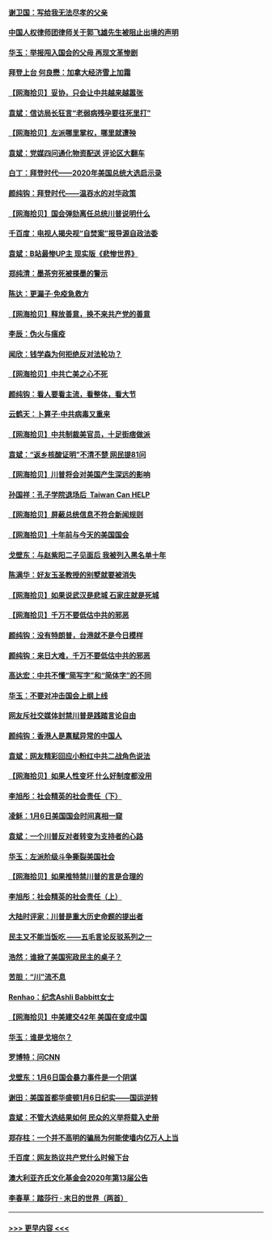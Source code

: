 #### [谢卫国：写给我无法尽孝的父亲](../pages/nsc993/n12720325.md?t=01300851) 
#### [中国人权律师团律师关于郭飞雄先生被阻止出境的声明](../pages/nsc993/n12720203.md?t=01300851) 
#### [华玉：举报闯入国会的父母 再现文革惨剧](../pages/nsc993/n12719070.md?t=01300851) 
#### [拜登上台 何良懋：加拿大经济雪上加霜](../pages/nsc993/n12718943.md?t=01300851) 
#### [【网海拾贝】妥协，只会让中共越来越嚣张](../pages/nsc993/n12717392.md?t=01300851) 
#### [袁斌：信访局长狂言“老弱病残孕要往死里打”](../pages/nsc993/n12717343.md?t=01300851) 
#### [【网海拾贝】左派哪里掌权，哪里就遭殃](../pages/nsc993/n12715009.md?t=01300851) 
#### [袁斌：党媒四问通化物资配送 评论区大翻车](../pages/nsc993/n12714950.md?t=01300851) 
#### [白丁：拜登时代——2020年美国总统大选启示录](../pages/nsc993/n12714920.md?t=01300851) 
#### [颜纯钩：拜登时代——温吞水的对华政策](../pages/nsc993/n12713245.md?t=01300851) 
#### [【网海拾贝】国会弹劾离任总统川普说明什么](../pages/nsc993/n12712816.md?t=01300851) 
#### [千百度：电视人揭央视“自焚案”报导源自政法委](../pages/nsc993/n12709760.md?t=01300851) 
#### [袁斌：B站最惨UP主 现实版《悲惨世界》](../pages/nsc993/n12709686.md?t=01300851) 
#### [郑纯清：墨茶穷死被搽墨的警示](../pages/nsc993/n12709262.md?t=01300851) 
#### [陈达：更漏子·免疫急救方](../pages/nsc993/n12709244.md?t=01300851) 
#### [【网海拾贝】释放善意，换不来共产党的善意](../pages/nsc993/n12708361.md?t=01300851) 
#### [李辰：伪火与瘟疫](../pages/nsc993/n12707981.md?t=01300851) 
#### [闻欣：钱学森为何拒绝反对法轮功？](../pages/nsc993/n12707407.md?t=01300851) 
#### [【网海拾贝】中共亡美之心不死](../pages/nsc993/n12707621.md?t=01300851) 
#### [颜纯钩：看人要看主流，看整体，看大节](../pages/nsc993/n12707536.md?t=01300851) 
#### [云鹤天：卜算子‧中共病毒又重来](../pages/nsc993/n12707408.md?t=01300851) 
#### [【网海拾贝】中共制裁美官员，十足街痞做派](../pages/nsc993/n12705115.md?t=01300851) 
#### [袁斌：“返乡核酸证明”不清不楚 网民提81问](../pages/nsc993/n12704982.md?t=01300851) 
#### [【网海拾贝】川普将会对美国产生深远的影响](../pages/nsc993/n12703045.md?t=01300851) 
#### [孙国祥：孔子学院退场后  Taiwan Can HELP](../pages/nsc993/n12702430.md?t=01300851) 
#### [【网海拾贝】屏蔽总统信息不符合新闻规则](../pages/nsc993/n12699998.md?t=01300851) 
#### [【网海拾贝】十年前与今天的美国国会](../pages/nsc993/n12696993.md?t=01300851) 
#### [戈壁东：与赵紫阳二子见面后 我被列入黑名单十年](../pages/nsc993/n12696215.md?t=01300851) 
#### [陈满华：好友玉圣教授的别墅就要被消失](../pages/nsc993/n12695411.md?t=01300851) 
#### [【网海拾贝】如果说武汉是悲城 石家庄就是死城](../pages/nsc993/n12694589.md?t=01300851) 
#### [【网海拾贝】千万不要低估中共的邪恶](../pages/nsc993/n12692771.md?t=01300851) 
#### [颜纯钩：没有特朗普，台港就不是今日模样](../pages/nsc993/n12692678.md?t=01300851) 
#### [颜纯钩：来日大难，千万不要低估中共的邪恶](../pages/nsc993/n12692080.md?t=01300851) 
#### [高达宏：中共不懂“简写字”和“简体字”的不同](../pages/nsc993/n12692068.md?t=01300851) 
#### [华玉：不要对冲击国会上纲上线](../pages/nsc993/n12689948.md?t=01300851) 
#### [网友斥社交媒体封禁川普是践踏言论自由](../pages/nsc993/n12687482.md?t=01300851) 
#### [颜纯钩：香港人是禀赋异常的中国人](../pages/nsc993/n12685142.md?t=01300851) 
#### [袁斌：网友精彩回应小粉红中共二战角色说法](../pages/nsc993/n12684994.md?t=01300851) 
#### [【网海拾贝】如果人性变坏 什么好制度都没用](../pages/nsc993/n12683000.md?t=01300851) 
#### [李旭彤：社会精英的社会责任（下）](../pages/nsc993/n12680604.md?t=01300851) 
#### [凌稣：1月6日美国国会时间真相一窥](../pages/nsc993/n12682780.md?t=01300851) 
#### [袁斌：一个川普反对者转变为支持者的心路](../pages/nsc993/n12682700.md?t=01300851) 
#### [华玉：左派阶级斗争撕裂美国社会](../pages/nsc993/n12681226.md?t=01300851) 
#### [【网海拾贝】如果推特禁川普的言是合理的](../pages/nsc993/n12681232.md?t=01300851) 
#### [李旭彤：社会精英的社会责任（上）](../pages/nsc993/n12680501.md?t=01300851) 
#### [大陆时评家：川普是重大历史命题的提出者](../pages/nsc993/n12679904.md?t=01300851) 
#### [民主又不能当饭吃 ——五毛言论反驳系列之一](../pages/nsc993/n12679877.md?t=01300851) 
#### [浩然：谁掀了美国宪政民主的桌子？](../pages/nsc993/n12679850.md?t=01300851) 
#### [苦胆：“川”流不息](../pages/nsc993/n12678388.md?t=01300851) 
#### [Renhao：纪念Ashli Babbitt女士](../pages/nsc993/n12678359.md?t=01300851) 
#### [【网海拾贝】中美建交42年 美国在变成中国](../pages/nsc993/n12678324.md?t=01300851) 
#### [华玉：谁是戈培尔？](../pages/nsc993/n12677515.md?t=01300851) 
#### [罗博特：问CNN](../pages/nsc993/n12677172.md?t=01300851) 
#### [戈壁东：1月6日国会暴力事件是一个阴谋](../pages/nsc993/n12674639.md?t=01300851) 
#### [谢田：美国首都华盛顿1月6日纪实——国运逆转](../pages/nsc993/n12673190.md?t=01300851) 
#### [袁斌：不管大选结果如何 民众的义举将载入史册](../pages/nsc993/n12672787.md?t=01300851) 
#### [郑存柱：一个并不高明的骗局为何能使墙内亿万人上当](../pages/nsc993/n12671449.md?t=01300851) 
#### [千百度：网友热议共产党什么时候下台](../pages/nsc993/n12670442.md?t=01300851) 
#### [澳大利亚齐氏文化基金会2020年第13届公告](../pages/nsc993/n12670273.md?t=01300851) 
#### [李春草：踏莎行 · 末日的世界（两首）](../pages/nsc993/n12670253.md?t=01300851) 

----
#### [ >>> 更早内容 <<< ](../indexes/nsc993-earlier.md)
